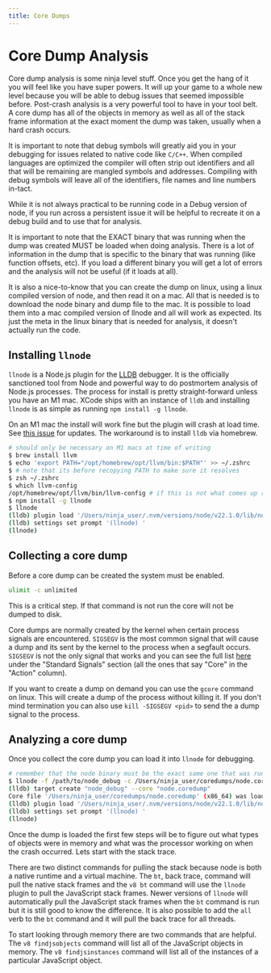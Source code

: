 ```yaml
---
title: Core Dumps
---
```


# Core Dump Analysis

Core dump analysis is some ninja level stuff. Once you get the hang of it you will feel like you have super powers. It will up your game to a whole new level because you will be able to debug issues that seemed impossible before. Post-crash analysis is a very powerful tool to have in your tool belt. A core dump has all of the objects in memory as well as all of the stack frame information at the exact moment the dump was taken, usually when a hard crash occurs.

It is important to note that debug symbols will greatly aid you in your debugging for issues related to native code like `C/C++`. When compiled languages are optimized the compiler will often strip out identifiers and all that will be remaining are mangled symbols and addresses. Compiling with debug symbols will leave all of the identifiers, file names and line numbers in-tact.

While it is not always practical to be running code in a Debug version of node, if you run across a persistent issue it will be helpful to recreate it on a debug build and to use that for analysis.

It is important to note that the EXACT binary that was running when the dump was created MUST be loaded when doing analysis. There is a lot of information in the dump that is specific to the binary that was running (like function offsets, etc). If you load a different binary you will get a lot of errors and the analysis will not be useful (if it loads at all).

It is also a nice-to-know that you can create the dump on linux, using a linux compiled version of node, and then read it on a mac. All that is needed is to download the node binary and dump file to the mac. It is possible to load them into a mac compiled version of llnode and all will work as expected. Its just the meta in the linux binary that is needed for analysis, it doesn't actually run the code.

## Installing `llnode`

`llnode` is a Node.js plugin for the [LLDB](https://lldb.llvm.org/) debugger. It is the officially sanctioned tool from Node and powerful way to do postmortem analysis of Node.js processes. The process for install is pretty straight-forward unless you have an M1 mac. XCode ships with an instance of `lldb` and installing `llnode` is as simple as running `npm install -g llnode`.

On an M1 mac the install will work fine but the plugin will crash at load time. See [this issue](https://github.com/nodejs/llnode/issues/430#issuecomment-1844628224) for updates. The workaround is to install `lldb` via homebrew.

```sh
# should only be necessary on M1 macs at time of writing
$ brew install llvm
$ echo 'export PATH="/opt/homebrew/opt/llvm/bin:$PATH"' >> ~/.zshrc
$ # note that its before recopying PATH to make sure it resolves
$ zsh ~/.zshrc
$ which llvm-config
/opt/homebrew/opt/llvm/bin/llvm-config # if this is not what comes up restart the shell
$ npm install -g llnode
$ llnode
(lldb) plugin load '/Users/ninja_user/.nvm/versions/node/v22.1.0/lib/node_modules/llnode/llnode.dylib'
(lldb) settings set prompt '(llnode) '
(llnode)
```

## Collecting a core dump

Before a core dump can be created the system must be enabled.

```sh
ulimit -c unlimited
```

This is a critical step. If that command is not run the core will not be dumped to disk.

Core dumps are normally created by the kernel when certain process signals are encountered. `SIGSEGV` is the most common signal that will cause a dump and its sent by the kernel to the process when a segfault occurs. `SIGSEGV` is not the only signal that works and you can see the full list [here](https://man7.org/linux/man-pages/man7/signal.7.html) under the "Standard Signals" section (all the ones that say "Core" in the "Action" column).

If you want to create a dump on demand you can use the `gcore` command on linux. This will create a dump of the process without killing it. If you don't mind termination you can also use `kill -SIGSEGV <pid>` to send the a dump signal to the process.

## Analyzing a core dump

Once you collect the core dump you can load it into `llnode` for debugging.

```sh
# remember that the node binary must be the exact same one that was running when the core was created
$ llnode -f /path/to/node_debug -c /Users/ninja_user/coredumps/node.coredump
(lldb) target create "node_debug" --core "node.coredump"
Core file '/Users/ninja_user/coredumps/node.coredump' (x86_64) was loaded.
(lldb) plugin load '/Users/ninja_user/.nvm/versions/node/v22.1.0/lib/node_modules/llnode/llnode.dylib'
(lldb) settings set prompt '(llnode) '
(llnode)
```

Once the dump is loaded the first few steps will be to figure out what types of objects were in memory and what was the processor working on when the crash occurred. Lets start with the stack trace.

There are two distinct commands for pulling the stack because node is both a native runtime and a virtual machine. The `bt`, back trace, command will pull the native stack frames and the `v8 bt` command will use the `llnode` plugin to pull the JavaScript stack frames. Newer versions of `llnode` will automatically pull the JavaScript stack frames when the `bt` command is run but it is still good to know the difference. It is also possible to add the `all` verb to the `bt` command and it will pull the back trace for all threads.

To start looking through memory there are two commands that are helpful. The `v8 findjsobjects` command will list all of the JavaScript objects in memory. The `v8 findjsinstances` command will list all of the instances of a particular JavaScript object.
